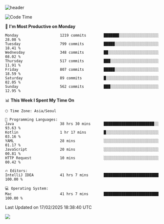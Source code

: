 ![header](https://capsule-render.vercel.app/api?type=Egg&color=timeAuto&height=300&section=header&text=PoPo&fontSize=90&animation=fadeIn)

  <!--START_SECTION:waka-->
![Code Time](http://img.shields.io/badge/Code%20Time-2%2C432%20hrs%2044%20mins-blue)

📅 **I'm Most Productive on Monday** 

```text
Monday                   1219 commits        ███████░░░░░░░░░░░░░░░░░░   28.08 % 
Tuesday                  799 commits         █████░░░░░░░░░░░░░░░░░░░░   18.41 % 
Wednesday                348 commits         ██░░░░░░░░░░░░░░░░░░░░░░░   08.02 % 
Thursday                 517 commits         ███░░░░░░░░░░░░░░░░░░░░░░   11.91 % 
Friday                   807 commits         █████░░░░░░░░░░░░░░░░░░░░   18.59 % 
Saturday                 89 commits          █░░░░░░░░░░░░░░░░░░░░░░░░   02.05 % 
Sunday                   562 commits         ███░░░░░░░░░░░░░░░░░░░░░░   12.95 % 
```


📊 **This Week I Spent My Time On** 

```text
🕑︎ Time Zone: Asia/Seoul

💬 Programming Languages: 
Java                     38 hrs 30 mins      ███████████████████████░░   93.63 % 
Kotlin                   1 hr 17 mins        █░░░░░░░░░░░░░░░░░░░░░░░░   03.16 % 
YAML                     28 mins             ░░░░░░░░░░░░░░░░░░░░░░░░░   01.17 % 
JavaScript               20 mins             ░░░░░░░░░░░░░░░░░░░░░░░░░   00.81 % 
HTTP Request             10 mins             ░░░░░░░░░░░░░░░░░░░░░░░░░   00.42 % 

🔥 Editors: 
IntelliJ IDEA            41 hrs 7 mins       █████████████████████████   100.00 % 

💻 Operating System: 
Mac                      41 hrs 7 mins       █████████████████████████   100.00 % 
```


 Last Updated on 17/02/2025 18:38:40 UTC
<!--END_SECTION:waka-->



<img src="https://capsule-render.vercel.app/api?type=Egg&color=timeAuto&height=300&section=footer&text=PoPo&fontSize=90&animation=fadeIn&reversal=true" />
